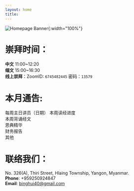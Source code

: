 ```yaml
---
layout: home
title:
---
```

![Homepage Banner](/assets/images/Desert-Cross-A-750x375.jpg){:width="100%"}
# 崇拜时间： 
**中文** 11:00~12:20  
**缅文** 15:00~16:30  
**线上崇拜**：ZoomID: `6745482445`  密码：`13579 ` 

# 本月通告:
每周主日讲员（日期） 
本周读经进度  
本周背诵经文  
恩典精华  
财务报告  
其他  

# 联络我们：
No. 326(A), Thiri Street, Hlaing Township, Yangon, Myanmar.  
**Phone**: +959250924847  
**Email**: binghui40@gmail.com